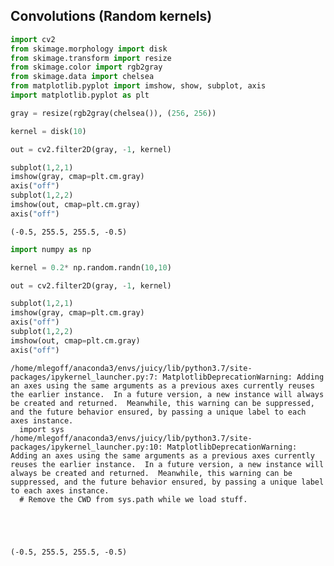 ## Convolutions (Random kernels)


```python
import cv2
from skimage.morphology import disk
from skimage.transform import resize
from skimage.color import rgb2gray
from skimage.data import chelsea
from matplotlib.pyplot import imshow, show, subplot, axis
import matplotlib.pyplot as plt

gray = resize(rgb2gray(chelsea()), (256, 256))

kernel = disk(10)

out = cv2.filter2D(gray, -1, kernel)

subplot(1,2,1)
imshow(gray, cmap=plt.cm.gray)
axis("off")
subplot(1,2,2)
imshow(out, cmap=plt.cm.gray)
axis("off")
```




    (-0.5, 255.5, 255.5, -0.5)




```python
import numpy as np

kernel = 0.2* np.random.randn(10,10)

out = cv2.filter2D(gray, -1, kernel)

subplot(1,2,1)
imshow(gray, cmap=plt.cm.gray)
axis("off")
subplot(1,2,2)
imshow(out, cmap=plt.cm.gray)
axis("off")
```

    /home/mlegoff/anaconda3/envs/juicy/lib/python3.7/site-packages/ipykernel_launcher.py:7: MatplotlibDeprecationWarning: Adding an axes using the same arguments as a previous axes currently reuses the earlier instance.  In a future version, a new instance will always be created and returned.  Meanwhile, this warning can be suppressed, and the future behavior ensured, by passing a unique label to each axes instance.
      import sys
    /home/mlegoff/anaconda3/envs/juicy/lib/python3.7/site-packages/ipykernel_launcher.py:10: MatplotlibDeprecationWarning: Adding an axes using the same arguments as a previous axes currently reuses the earlier instance.  In a future version, a new instance will always be created and returned.  Meanwhile, this warning can be suppressed, and the future behavior ensured, by passing a unique label to each axes instance.
      # Remove the CWD from sys.path while we load stuff.





    (-0.5, 255.5, 255.5, -0.5)


